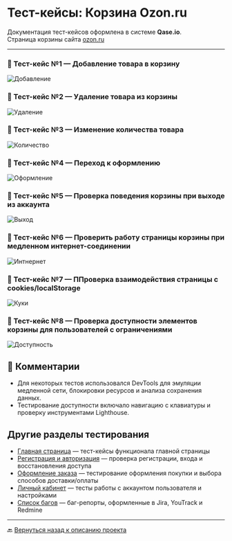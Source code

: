 # Тест-кейсы: Корзина Ozon.ru

Документация тест-кейсов оформлена в системе **Qase.io**.  
Страница корзины сайта [ozon.ru](https://www.ozon.ru/cart)  

---

### 🔹 Тест-кейс №1 — Добавление товара в корзину  
![Добавление](screens/Qase1.png)

### 🔹 Тест-кейс №2 — Удаление товара из корзины  
![Удаление](screens/Qase2.png)

### 🔹 Тест-кейс №3 — Изменение количества товара  
![Количество](screens/Qase3.png)

### 🔹 Тест-кейс №4 — Переход к оформлению
![Оформление](screens/Qase4.png)

### 🔹 Тест-кейс №5 — Проверка поведения корзины при выходе из аккаунта
![Выход](screens/Qase5.png)

### 🔹 Тест-кейс №6 — Проверить работу страницы корзины при медленном интернет-соединении
![Интнернет](screens/Qase6.png)

### 🔹 Тест-кейс №7 — ППроверка взаимодействия страницы с cookies/localStorage
![Куки](screens/Qase7.png)

### 🔹 Тест-кейс №8 — Проверка доступности элементов корзины для пользователей с ограничениями
![Доступность](screens/Qase8.png)

## 💬 Комментарии

- Для некоторых тестов использовался DevTools для эмуляции медленной сети, блокировки ресурсов и анализа сохранения данных.  
- Тестирование доступности включало навигацию с клавиатуры и проверку инструментами Lighthouse.

## Другие разделы тестирования

- [Главная страница](https://github.com/daniilg17/testing-website/blob/main/MainPageTR.md) — тест-кейсы функционала главной страницы  
- [Регистрация и авторизация](https://github.com/daniilg17/testing-website/blob/main/authTestIt.md) — проверка регистрации, входа и восстановления доступа  
- [Оформление заказа](https://github.com/daniilg17/testing-website/blob/main/orderQatouch.md) — тестирование оформления покупки и выбора способов доставки/оплаты  
- [Личный кабинет](https://github.com/daniilg17/testing-website/blob/main/profileTestiny.md) — тесты работы с аккаунтом пользователя и настройками
- [Список багов](https://github.com/daniilg17/testing-website/blob/main/bugs.md) — баг-репорты, оформленные в Jira, YouTrack и Redmine  

---

🔙 [Вернуться назад к описанию проекта](https://github.com/daniilg17/testing-website/blob/main/README.md)